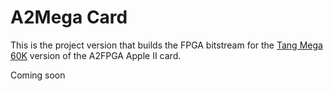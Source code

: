 # A2Mega Card

This is the project version that builds the FPGA bitstream for the 
[Tang Mega 60K](https://wiki.sipeed.com/hardware/en/tang/tang-mega-60k/mega-60k.html)
version of the A2FPGA Apple II card.

Coming soon
